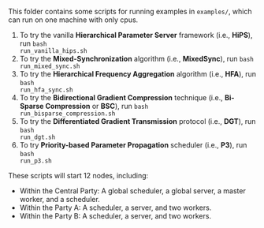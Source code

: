 This folder contains some scripts for running examples in <code>examples/</code>, which can run on one machine with only cpus.

1. To try the vanilla **Hierarchical Parameter Server** framework (i.e., **HiPS**), run <code>bash run_vanilla_hips.sh</code>
2. To try the **Mixed-Synchronization** algorithm (i.e., **MixedSync**), run <code>bash run_mixed_sync.sh</code>
3. To try the **Hierarchical Frequency Aggregation** algorithm (i.e., **HFA**), run <code>bash run_hfa_sync.sh</code>
4. To try the **Bidirectional Gradient Compression** technique (i.e., **Bi-Sparse Compression** or **BSC**), run <code>bash run_bisparse_compression.sh</code>
5. To try the **Differentiated Gradient Transmission** protocol (i.e., **DGT**), run <code>bash run_dgt.sh</code>
6. To try **Priority-based Parameter Propagation** scheduler (i.e., **P3**), run <code>bash run_p3.sh</code>

These scripts will start 12 nodes, including: 

* Within the Central Party: A global scheduler, a global server, a master worker, and a scheduler.
* Within the Party A: A scheduler, a server, and two workers.
* Within the Party B: A scheduler, a server, and two workers.

